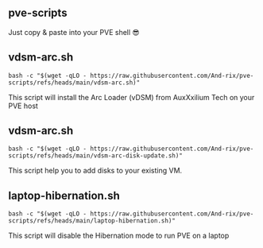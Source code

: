 ## pve-scripts
Just copy & paste into your PVE shell 😎


## vdsm-arc.sh
```shell
bash -c "$(wget -qLO - https://raw.githubusercontent.com/And-rix/pve-scripts/refs/heads/main/vdsm-arc.sh)"
```
This script will install the Arc Loader (vDSM) from AuxXxilium Tech on your PVE host


## vdsm-arc.sh
```shell
bash -c "$(wget -qLO - https://raw.githubusercontent.com/And-rix/pve-scripts/refs/heads/main/vdsm-arc-disk-update.sh)"
```
This script help you to add disks to your existing VM.


## laptop-hibernation.sh
```shell
bash -c "$(wget -qLO - https://raw.githubusercontent.com/And-rix/pve-scripts/refs/heads/main/laptop-hibernation.sh)"
```
This script will disable the Hibernation mode to run PVE on a laptop
